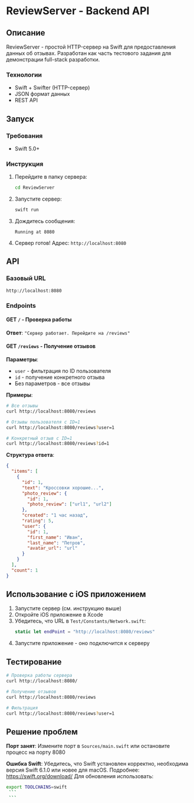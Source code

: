# ReviewServer - Backend API

## Описание

ReviewServer - простой HTTP-сервер на Swift для предоставления данных об отзывах. Разработан как часть тестового задания для демонстрации full-stack разработки.

### Технологии
- Swift + Swifter (HTTP-сервер)
- JSON формат данных
- REST API

## Запуск

### Требования
- Swift 5.0+

### Инструкция
1. Перейдите в папку сервера:
   ```bash
   cd ReviewServer
   ```

2. Запустите сервер:
   ```bash
   swift run
   ```

3. Дождитесь сообщения:
   ```
   Running at 8080
   ```

4. Сервер готов! Адрес: `http://localhost:8080`

## API

### Базовый URL
```
http://localhost:8080
```

### Endpoints

#### GET `/` - Проверка работы
**Ответ**: `"Сервер работает. Перейдите на /reviews"`

#### GET `/reviews` - Получение отзывов

**Параметры**:
- `user` - фильтрация по ID пользователя
- `id` - получение конкретного отзыва
- Без параметров - все отзывы

**Примеры**:
```bash
# Все отзывы
curl http://localhost:8080/reviews

# Отзывы пользователя с ID=1
curl http://localhost:8080/reviews?user=1

# Конкретный отзыв с ID=1
curl http://localhost:8080/reviews?id=1
```

**Структура ответа**:
```json
{
  "items": [
    {
      "id": 1,
      "text": "Кроссовки хорошие...",
      "photo_review": {
        "id": 1,
        "photo_review": ["url1", "url2"]
      },
      "created": "1 час назад",
      "rating": 5,
      "user": {
        "id": 1,
        "first_name": "Иван",
        "last_name": "Петров",
        "avatar_url": "url"
      }
    }
  ],
  "count": 1
}
```

## Использование с iOS приложением

1. Запустите сервер (см. инструкцию выше)
2. Откройте iOS приложение в Xcode
3. Убедитесь, что URL в `Test/Constants/Network.swift`:
   ```swift
   static let endPoint = "http://localhost:8080/reviews"
   ```
4. Запустите приложение - оно подключится к серверу

## Тестирование

```bash
# Проверка работы сервера
curl http://localhost:8080/

# Получение отзывов
curl http://localhost:8080/reviews

# Фильтрация
curl http://localhost:8080/reviews?user=1
```

## Решение проблем

**Порт занят**: Измените порт в `Sources/main.swift` или остановите процесс на порту 8080

**Ошибка Swift**: Убедитесь, что Swift установлен корректно, необходима версия Swift 6.1.0 или новее для macOS. Подробнее: https://swift.org/download/ Для обновления использовать:
   ```bash
 export TOOLCHAINS=swift 
    ```
    ```
